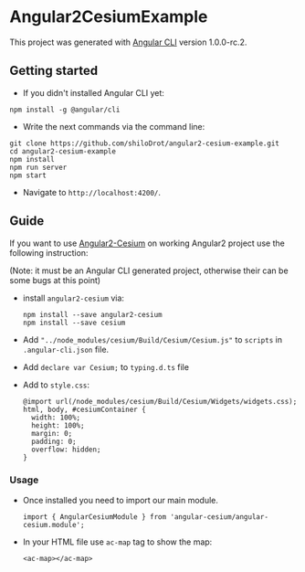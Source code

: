 # Angular2CesiumExample

This project was generated with [Angular CLI](https://github.com/angular/angular-cli) version 1.0.0-rc.2.

## Getting started

+ If you didn't installed Angular CLI yet:
```
npm install -g @angular/cli
```

+ Write the next commands via the command line:

```
git clone https://github.com/shiloDrot/angular2-cesium-example.git
cd angular2-cesium-example
npm install
npm run server
npm start
```
+ Navigate to `http://localhost:4200/`.

## Guide
If you want to use [Angular2-Cesium](https://www.npmjs.com/package/angular2-cesium) on working Angular2 project use the following instruction:

(Note: it must be an Angular CLI generated project, otherwise their can be some bugs at this point)

+ install `angular2-cesium` via:
  ```
  npm install --save angular2-cesium
  npm install --save cesium
  ```
+ Add `"../node_modules/cesium/Build/Cesium/Cesium.js"`
to `scripts` in `.angular-cli.json` file.

+ Add `declare var Cesium;` to `typing.d.ts` file

+ Add to `style.css`:
  ```
  @import url(/node_modules/cesium/Build/Cesium/Widgets/widgets.css);
  html, body, #cesiumContainer {
    width: 100%;
    height: 100%;
    margin: 0;
    padding: 0;
    overflow: hidden;
  }
  ```
### Usage
+ Once installed you need to import our main module.
  ```
  import { AngularCesiumModule } from 'angular-cesium/angular-cesium.module';
  ```
+ In your HTML file use `ac-map` tag to show the map:
  ```
  <ac-map></ac-map>
  ```
